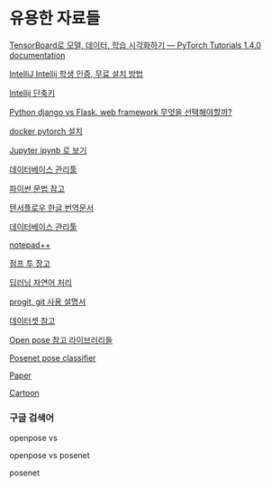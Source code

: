 # 유용한 자료들

[TensorBoard로 모델, 데이터, 학습 시각화하기 — PyTorch Tutorials 1.4.0 documentation](https://tutorials.pytorch.kr/intermediate/tensorboard_tutorial.html)


[IntelliJ Intellij 학생 인증, 무료 설치 방법](https://goddaehee.tistory.com/215)


[Intellij 단축키](https://blog.jetbrains.com/kr/2020/03/top-15-intellij-idea-shortcuts_ko/)


[Python django vs Flask. web framework 무엇을 선택해야할까?](https://wendys.tistory.com/172)

[docker pytorch 설치](https://driz2le.tistory.com/271)

[Jupyter ipynb 로 보기](https://github.com/sminAhn/jupyter/blob/master/numpy/ex01.ipynb)


[데이터베이스 관리툴](https://dbeaver.io/)

[파이썬 문법 참고](https://wikidocs.net/book/1)

[텐서플로우 한글 번역문서](https://tensorflowkorea.gitbooks.io/tensorflow-kr/content/)

[데이터베이스 관리툴](https://dbeaver.io/)

[notepad++](https://notepad-plus-plus.org/downloads/v7.8.6/)

[점프 투 장고](https://wikidocs.net/book/4223)

[딥러닝 자연어 처리](https://wikidocs.net/book/2155)

[progit, git 사용 설명서](https://git-scm.com/book/ko/v2)

[데이터셋 참고](https://www.kaggle.com/)

[Open pose 참고 라이브러리들](https://awesomeopensource.com/projects/openpose)

[Posenet pose classifier](https://youtu.be/FYgYyq-xqAw)

[Paper](https://awesomeopensource.com/project/lzhbrian/image-to-image-papers)

[Cartoon](https://github.com/znxlwm/pytorch-CartoonGAN/blob/master/README.md)


### 구글 검색어

openpose vs 

openpose vs posenet

posenet

